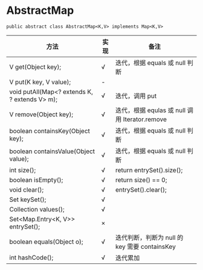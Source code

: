 # AbstractMap
    public abstract class AbstractMap<K,V> implements Map<K,V>
    
方法|实现|备注
-|-|-
V get(Object key);|√|迭代，根据 equals 或 null 判断
V put(K key, V value);|-|
void putAll(Map<? extends K, ? extends V> m);|√|迭代，调用 put
V remove(Object key);|√|迭代，根据 equlas 或 null 调用 Iterator.remove
boolean containsKey(Object key);|√|迭代，根据 equals 或 null 判断
boolean containsValue(Object value);|√|迭代，根据 equals 或 null 判断
int size();|√|return entrySet().size();
boolean isEmpty();|√|return size() == 0;
void clear();|√|entrySet().clear();
Set<K> keySet();|√|
Collection<V> values();|√|
Set<Map.Entry<K, V>> entrySet();|×|
boolean equals(Object o);|√|迭代判断，判断为 null 的 key 需要 containsKey
int hashCode();|√|迭代累加
